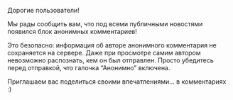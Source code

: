 Дорогие пользователи!

Мы рады сообщить вам, что под всеми публичными новостями появился блок анонимных комментариев!

Это безопасно: информация об авторе анонимного комментария не сохраняется на сервере.
Даже при просмотре самим автором невозможно распознать, кем он был отправлен.
Просто убедитесь перед отправкой, что галочка “Анонимно” включена.

Приглашаем вас поделиться своими впечатлениями… в комментариях :)
